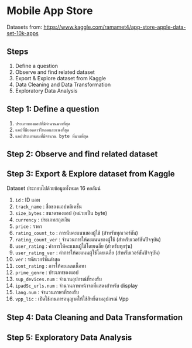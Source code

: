 # Mobile App Store
Datasets from: https://www.kaggle.com/ramamet4/app-store-apple-data-set-10k-apps

## Steps
1. Define a question
2. Observe and find related dataset
3. Export & Explore dataset from Kaggle
4. Data Cleaning and Data Transformation
5. Exploratory Data Analysis

## Step 1: Define a question
1. `ประเภทของแอปที่มีจำนวนมากที่สุด`
2. `แอปที่มียอดดาว์โหลดและแพงที่สุด`
3. `แอปประเภทเกมที่มีจำนวน byte ที่มากที่สุด`

## Step 2: Observe and find related dataset
## Step 3: Export & Explore dataset from Kaggle
Dataset ประกอบไปด้วยข้อมูลทั้งหมด 16 คอลัมน์
1. `id` : ID แอพ
2. `track_name` : ชื่อของแอปพลิเคชั่น
3. `size_bytes` : ขนาดของแอป (หน่วยเป็น byte)
4. `currency` : ประเภทสกุลเงิน
5. `price` : ราคา
6. `rating_count_to` : การนับคะแนนของผู้ใช้ (สำหรับทุกเวอร์ชัน)
7. `rating_count_ver` : จำนวนการให้คะแนนของผู้ใช้ (สำหรับเวอร์ชันปัจจุบัน)
8. `user_rating` : ค่าการให้คะแนนผู้ใช้โดยเฉลี่ย (สำหรับทุกรุ่น)
9. `user_rating_ver` : ค่าการให้คะแนนผู้ใช้โดยเฉลี่ย (สำหรับเวอร์ชันปัจจุบัน)
10. `ver` : รหัสเวอร์ชั่นล่าสุด
11. `cont_rating` : การให้คะแนนเนื้อหา
12. `prime_genre` : ประเภทของแอป
13. `sup_devices.num` : จำนวนอุปกรณ์ที่รองรับ
14. `ipadSc_urls.num` : จำนวนภาพหน้าจอที่แสดงสำหรับ display
15. `lang.num` : จำนวนภาษาที่รองรับ
16. `vpp_lic` : เปิดใช้งานการอนุญาตให้ใช้สิทธิ์ตามอุปกรณ์ Vpp

## Step 4: Data Cleaning and Data Transformation
## Step 5: Exploratory Data Analysis
